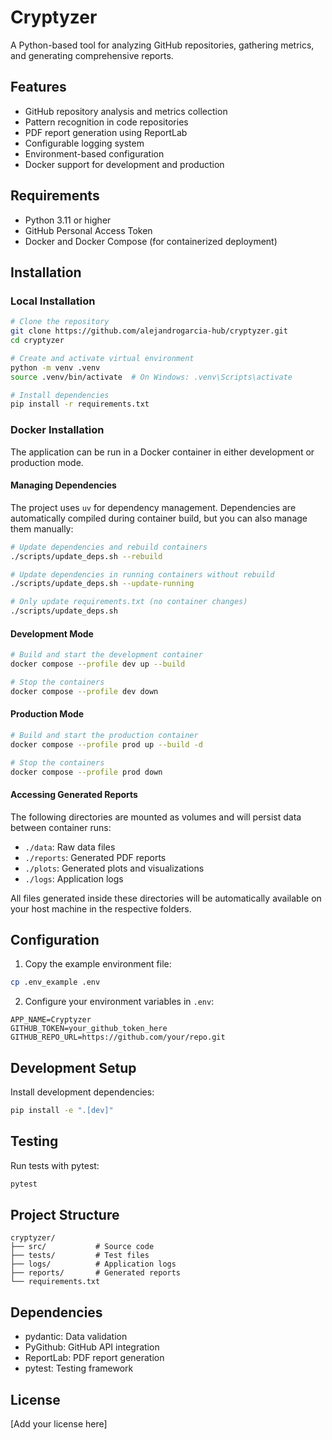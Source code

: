 # Cryptyzer

A Python-based tool for analyzing GitHub repositories, gathering metrics, and generating comprehensive reports.

## Features

- GitHub repository analysis and metrics collection
- Pattern recognition in code repositories
- PDF report generation using ReportLab
- Configurable logging system
- Environment-based configuration
- Docker support for development and production

## Requirements

- Python 3.11 or higher
- GitHub Personal Access Token
- Docker and Docker Compose (for containerized deployment)

## Installation

### Local Installation

```bash
# Clone the repository
git clone https://github.com/alejandrogarcia-hub/cryptyzer.git
cd cryptyzer

# Create and activate virtual environment
python -m venv .venv
source .venv/bin/activate  # On Windows: .venv\Scripts\activate

# Install dependencies
pip install -r requirements.txt
```

### Docker Installation

The application can be run in a Docker container in either development or production mode.

#### Managing Dependencies

The project uses `uv` for dependency management. Dependencies are automatically compiled during container build, but you can also manage them manually:

```bash
# Update dependencies and rebuild containers
./scripts/update_deps.sh --rebuild

# Update dependencies in running containers without rebuild
./scripts/update_deps.sh --update-running

# Only update requirements.txt (no container changes)
./scripts/update_deps.sh
```

#### Development Mode

```bash
# Build and start the development container
docker compose --profile dev up --build

# Stop the containers
docker compose --profile dev down
```

#### Production Mode

```bash
# Build and start the production container
docker compose --profile prod up --build -d

# Stop the containers
docker compose --profile prod down
```

#### Accessing Generated Reports

The following directories are mounted as volumes and will persist data between container runs:

- `./data`: Raw data files
- `./reports`: Generated PDF reports
- `./plots`: Generated plots and visualizations
- `./logs`: Application logs

All files generated inside these directories will be automatically available on your host machine in the respective folders.

## Configuration

1. Copy the example environment file:

```bash
cp .env_example .env
```

2. Configure your environment variables in `.env`:

```env
APP_NAME=Cryptyzer
GITHUB_TOKEN=your_github_token_here
GITHUB_REPO_URL=https://github.com/your/repo.git
```

## Development Setup

Install development dependencies:

```bash
pip install -e ".[dev]"
```

## Testing

Run tests with pytest:

```bash
pytest
```

## Project Structure

```
cryptyzer/
├── src/           # Source code
├── tests/         # Test files
├── logs/          # Application logs
├── reports/       # Generated reports
└── requirements.txt
```

## Dependencies

- pydantic: Data validation
- PyGithub: GitHub API integration
- ReportLab: PDF report generation
- pytest: Testing framework

## License

[Add your license here]
